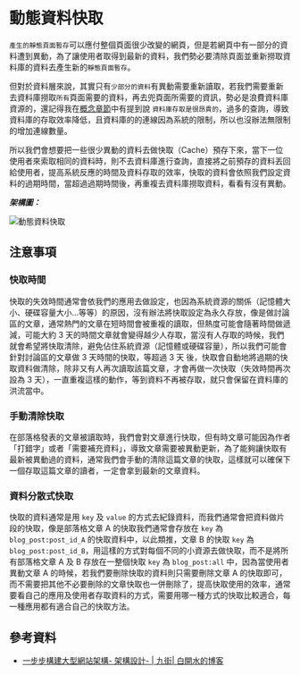 # 動態資料快取

`產生的靜態頁面暫存`可以應付整個頁面很少改變的網頁，但是若網頁中有一部分的資料遭到異動，為了讓使用者取得到最新的資料，我們勢必要清除頁面並重新撈取資料庫的資料去產生新的`靜態頁面暫存`。

但對於資料層來說，其實只有`少部分的資料`有異動需要重新讀取，若我們需要重新去資料庫撈取`所有`頁面需要的資料，再去兜頁面所需要的資訊，勢必是浪費資料庫資源的，還記得我在[概念章節](High-Scaling-Websites-Structure-Concept.md)中有提到說 `資料庫存取是很昂貴的`，過多的查詢，導致資料庫的存取效率降低，且資料庫的的連線因為系統的限制，所以也沒辦法無限制的增加連線數量。

所以我們會想要把一些很少異動的資料去做快取（Cache）預存下來，當下一位使用者來索取相同的資料時，則不去資料庫進行查詢，直接將之前預存的資料丟回給使用者，提高系統反應的時間及資料存取的效率，快取的資料會依照我們設定資料的過期時間，當超過過期時間後，再重複去資料庫撈取資料，看看有沒有異動。

***架構圖：***

![動態資料快取](http://i.imgur.com/sbORt7G.png)

## 注意事項

### 快取時間

快取的失效時間通常會依我們的應用去做設定，也因為系統資源的關係（記憶體大小、硬碟容量大小...等等）的原因，沒有辦法將快取設定為永久存放，像是做討論區的文章，通常熱門的文章在短時間會被重複的讀取，但熱度可能會隨著時間做遞減，可能大約 3 天的時間文章就會變得越少人存取，當沒有人存取的時候，我們就會希望將快取清除，避免佔住系統資源（記憶體或硬碟容量），所以我們可能會針對討論區的文章做 3 天時間的快取，等超過 3 天 後，快取會自動地將過期的快取資料做清除，除非又有人再次讀取該篇文章，才會再做一次快取（失效時間再次設為 3 天），一直重複這樣的動作，等到資料不再被存取，就只會保留在資料庫的洪流當中。

### 手動清除快取

在部落格發表的文章被讀取時，我們會對文章進行快取，但有時文章可能因為作者「打錯字」或者「需要補充資料」，導致文章需要被異動更新，為了能夠讓快取有最新被異動過的資料，通常我們會手動的清除這篇文章的快取，這樣就可以確保下一個存取這篇文章的讀者，一定會拿到最新的文章資料。

### 資料分散式快取

快取的資料通常是用 `key` 及 `value` 的方式去紀錄資料，而我們通常會把資料做片段的快取，像是部落格文章 A 的快取我們通常會存放在 `key` 為 `blog_post:post_id_A` 的快取資料中，以此類推，文章 B 的快取 `key` 為 `blog_post:post_id_B`，用這樣的方式對每個不同的小資源去做快取，而不是將所有部落格文章 A 及 B 存放在一整個快取 `key` 為 `blog_post:all` 中，因為當使用者異動文章 A 的時候，若我們要刪除快取的資料則只需要刪除文章 A 的快取即可，而不需要把其他不必要刪除的文章快取也一併刪除了，提高快取使用的效率，通常要看自己的應用及使用者存取資料的方式，需要用哪一種方式的快取比較適合，每一種應用都有適合自己的快取方法。


## 參考資料
* [一步步構建大型網站架構- 架構設計- | 九街| 白開水的博客](http://www.9streets.cn/art-php-489.html)
